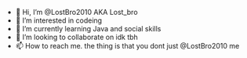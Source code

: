 - 👋 Hi, I’m @LostBro2010 AKA Lost_bro
- 👀 I’m interested in codeing
- 🌱 I’m currently learning Java and social skills
- 💞️ I’m looking to collaborate on idk tbh
- 📫 How to reach me. the thing is that you dont just @LostBro2010 me

<!---
LostBro2010/LostBro2010 is a ✨ special ✨ repository because its `README.md` (this file) appears on your GitHub profile.
You can click the Preview link to take a look at your changes.
--->
